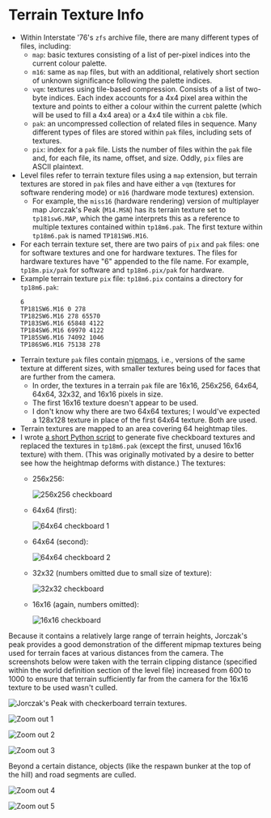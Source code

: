 # Terrain Texture Info

* Within Interstate '76's `zfs` archive file, there are many different types of files, including:
  * `map`: basic textures consisting of a list of per-pixel indices into the current colour palette.
  * `m16`: same as `map` files, but with an additional, relatively short section of unknown significance following the palette indices.
  * `vqm`: textures using tile-based compression. Consists of a list of two-byte indices. Each index accounts for a 4x4 pixel area within the texture and points to either a colour within the current palette (which will be used to fill a 4x4 area) or a 4x4 tile within a `cbk` file.
  * `pak`: an uncompressed collection of related files in sequence. Many different types of files are stored within `pak` files, including sets of textures.
  * `pix`: index for a `pak` file. Lists the number of files within the `pak` file and, for each file, its name, offset, and size. Oddly, `pix` files are ASCII plaintext.
* Level files refer to terrain texture files using a `map` extension, but terrain textures are stored in `pak` files and have either a `vqm` (textures for software rendering mode) or `m16` (hardware mode textures) extension.
  * For example, the `miss16` (hardware rendering) version of multiplayer map Jorczak's Peak (`M14.MSN`) has its terrain texture set to `tp181sw6.MAP`, which the game interprets this as a reference to multiple textures contained within `tp18m6.pak`. The first texture within `tp18m6.pak` is named `TP181SW6.M16`.
* For each terrain texture set, there are two pairs of `pix` and `pak` files: one for software textures and one for hardware textures. The files for hardware textures have "6" appended to the file name. For example, `tp18m.pix/pak` for software and `tp18m6.pix/pak` for hardware.
* Example terrain texture `pix` file: `tp18m6.pix` contains a directory for `tp18m6.pak`:
    ```
    6
    TP181SW6.M16 0 278
    TP182SW6.M16 278 65570
    TP183SW6.M16 65848 4122
    TP184SW6.M16 69970 4122
    TP185SW6.M16 74092 1046
    TP186SW6.M16 75138 278
    ```
* Terrain texture `pak` files contain [mipmaps](https://en.wikipedia.org/wiki/Mipmap), i.e., versions of the same texture at different sizes, with smaller textures being used for faces that are further from the camera.
  * In order, the textures in a terrain `pak` file are 16x16, 256x256, 64x64, 64x64, 32x32, and 16x16 pixels in size.
  * The first 16x16 texture doesn't appear to be used.
  * I don't know why there are two 64x64 textures; I would've expected a 128x128 texture in place of the first 64x64 texture. Both are used.
* Terrain textures are mapped to an area covering 64 heightmap tiles.
* I wrote [a short Python script](scripts/terrain-texture-generation/generate-interstate-76-map-checkerboard-with-numbers.py) to generate five checkboard textures and replaced the textures in `tp18m6.pak` (except the first, unused 16x16 texture) with them. (This was originally motivated by a desire to better see how the heightmap deforms with distance.) The textures:
    * 256x256:

        ![256x256 checkboard](images/terrain-texture-investigation/checkerboard-with-numbers-map-bytes-256-1.png)
    
    * 64x64 (first):

        ![64x64 checkboard 1](images/terrain-texture-investigation/checkerboard-with-numbers-map-bytes-64-1.png)
    
    * 64x64 (second):

        ![64x64 checkboard 2](images/terrain-texture-investigation/checkerboard-with-numbers-map-bytes-64-2.png)
    
    * 32x32 (numbers omitted due to small size of texture):

        ![32x32 checkboard](images/terrain-texture-investigation/checkerboard-with-numbers-map-bytes-32-1.png)
    
    * 16x16 (again, numbers omitted):
        
        ![16x16 checkboard](images/terrain-texture-investigation/checkerboard-with-numbers-map-bytes-16-1.png)

Because it contains a relatively large range of terrain heights, Jorczak's peak provides a good demonstration of the different mipmap textures being used for terrain faces at various distances from the camera. The screenshots below were taken with the terrain clipping distance (specified within the world definition section of the level file) increased from 600 to 1000 to ensure that terrain sufficiently far from the camera for the 16x16 texture to be used wasn't culled.

![Jorczak's Peak with checkerboard terrain textures.](images/terrain-texture-investigation/img-terrain-textures-overview.png)

![Zoom out 1](images/terrain-texture-investigation/img-terrain-textures-zoom-out-1.png)

![Zoom out 2](images/terrain-texture-investigation/img-terrain-textures-zoom-out-2.png)

![Zoom out 3](images/terrain-texture-investigation/img-terrain-textures-zoom-out-3.png)

Beyond a certain distance, objects (like the respawn bunker at the top of the hill) and road segments are culled.

![Zoom out 4](images/terrain-texture-investigation/img-terrain-textures-zoom-out-4.png)

![Zoom out 5](images/terrain-texture-investigation/img-terrain-textures-zoom-out-5.png)
